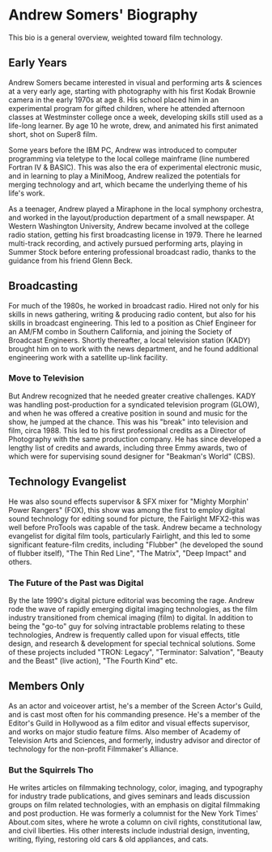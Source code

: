 # Andrew Somers' Biography
This bio is a general overview, weighted toward film technology.

## Early Years
Andrew Somers became interested in visual and performing arts & sciences at a very early age, starting with photography with his first Kodak Brownie camera in the early 1970s at age 8. His school placed him in an experimental program for gifted children, where he attended afternoon classes at Westminster college once a week, developing skills still used as a life-long learner. By age 10 he wrote, drew, and animated his first animated short, shot on Super8 film.

Some years before the IBM PC, Andrew was introduced to computer programming via teletype to the local college mainframe (line numbered Fortran IV & BASIC). This was also the era of experimental electronic music, and in learning to play a MiniMoog, Andrew realized the potentials for merging technology and art, which became the underlying theme of his life's work.

As a teenager, Andrew played a Miraphone in the local symphony orchestra, and worked in the layout/production department of a small newspaper. At Western Washington University, Andrew became involved at the college radio station, getting his first broadcasting license in 1979. There he learned multi-track recording, and actively pursued performing arts, playing in Summer Stock before entering professional broadcast radio, thanks to the guidance from his friend Glenn Beck.

## Broadcasting
For much of the 1980s, he worked in broadcast radio. Hired not only for his skills in news gathering, writing & producing radio content, but also for his skills in broadcast engineering. This led to a position as Chief Engineer for an AM/FM combo in Southern California, and joining the Society of Broadcast Engineers. Shortly thereafter, a local television station (KADY) brought him on to work with the news department, and he found additional engineering work with a satellite up-link facility.

### Move to Television
But Andrew recognized that he needed greater creative challenges. KADY was handling post-production for a syndicated television program (GLOW), and when he was offered a creative position in sound and music for the show, he jumped at the chance. This was his "break" into television and film, circa 1988. This led to his first professional credits as a Director of Photography with the same production company. He has since developed a lengthy list of credits and awards, including three Emmy awards, two of which were for supervising sound designer for "Beakman's World" (CBS).

## Technology Evangelist
He was also sound effects supervisor & SFX mixer for "Mighty Morphin' Power Rangers" (FOX), this show was among the first to employ digital sound technology for editing sound for picture, the Fairlight MFX2-this was well before ProTools was capable of the task. Andrew became a technology evangelist for digital film tools, particularly Fairlight, and this led to some significant feature-film credits, including "Flubber" (he developed the sound of flubber itself), "The Thin Red Line", "The Matrix", "Deep Impact" and others.

### The Future of the Past was Digital
By the late 1990's digital picture editorial was becoming the rage. Andrew rode the wave of rapidly emerging digital imaging technologies, as the film industry transitioned from chemical imaging (film) to digital. In addition to being the "go-to" guy for solving intractable problems relating to these technologies, Andrew is frequently called upon for visual effects, title design, and research & development for special technical solutions. Some of these projects included "TRON: Legacy", "Terminator: Salvation", "Beauty and the Beast" (live action), "The Fourth Kind" etc.

## Members Only
As an actor and voiceover artist, he's a member of the Screen Actor's Guild, and is cast most often for his commanding presence. He's a member of the Editor's Guild in Hollywood as a film editor and visual effects supervisor, and works on major studio feature films. Also member of Academy of Television Arts and Sciences, and formerly, industry advisor and director of technology for the non-profit Filmmaker's Alliance.

### But the Squirrels Tho
He writes articles on filmmaking technology, color, imaging, and typography for industry trade publications, and gives seminars and leads discussion groups on film related technologies, with an emphasis on digital filmmaking and post production. He was formerly a columnist for the New York Times' About.com sites, where he wrote a column on civil rights, constitutional law, and civil liberties. His other interests include industrial design, inventing, writing, flying, restoring old cars & old appliances, and cats.
